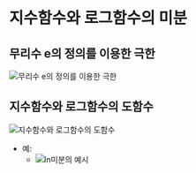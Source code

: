 # 지수함수와 로그함수의 미분
## 무리수 e의 정의를 이용한 극한
  ![](https://dthumb-phinf.pstatic.net/?src=%22https%3A%2F%2Fssl.pstatic.net%2Fimages.se2%2Fsmedit%2F2011%2F12%2F21%2Fgwg96r0yj96550.jpg%22&type=w2 "무리수 e의 정의를 이용한 극한")

## 지수함수와 로그함수의 도함수
  ![](https://samtoring.com/qstn/QST0009103.png "지수함수와 로그함수의 도함수")
  - 예:
    - ![](https://kin-phinf.pstatic.net/20180228_67/15198183673330Nlid_JPEG/%C0%CC%B9%CC%C1%F6_3.jpg?type=w620 "ln미분의 예시")      
